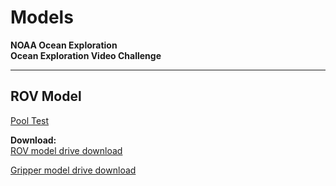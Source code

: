 ﻿# Models

**NOAA Ocean Exploration**  
**Ocean Exploration Video Challenge**

---

## **ROV Model**

[Pool Test](youtu.be/HalhtXvYYro)

**Download:**  
[ROV model drive download](drive.google.com/file/d/1CSuDAXggwamgUQ0F3YDBGZ4MGBTvEjoI/view?usp=sharing)  

[Gripper model drive download](drive.google.com/file/d/1I8YvQWp7bbg3L94b0wb-usT_5LE429A_/view?usp=sharing)

